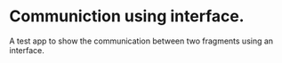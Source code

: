 # Communiction using interface.
A test app to show the communication between two fragments using an interface.
